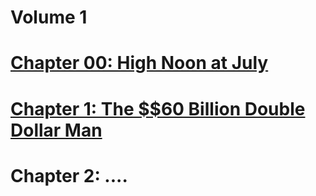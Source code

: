 # Volume 1
# [Chapter 00: High Noon at July](ch00.md)
# [Chapter 1: The $$60 Billion Double Dollar Man](ch01.md)
# Chapter 2: ....
